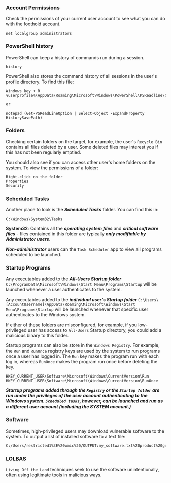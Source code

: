 ### Account Permissions
Check the permissions of your current user account to see what you can do with the foothold account.
```
net localgroup administrators
```

### PowerShell history
PowerShell can keep a history of commands run during a session.
```
history
```

PowerShell also stores the command history of all sessions in the user's profile directory. To find this file:
```
Windows key + R
%userprofile%\AppData\Roaming\Microsoft\Windows\PowerShell\PSReadline\ConsoleHost_history.txt

or

notepad (Get-PSReadLineOption | Select-Object -ExpandProperty HistorySavePath)
```

### Folders
Checking certain folders on the target, for example, the user's `Recycle Bin` contains all files deleted by a user. Some deleted files may interest you if this has not been regularly emptied.

You should also see if you can access other user's home folders on the system. To view the permissions of a folder:
```
Right-click on the folder
Properties
Security
```

### Scheduled Tasks
Another place to look is the ***Scheduled Tasks*** folder. You can find this in:
```
C:\Windows\System32\Tasks
```

**System32**: Contains all the ***operating system files*** and ***critical software files*** - files contained in this folder are typically ***only modifiable by Administrator users***.

***Non-administrator*** users can the `Task Scheduler` app to view all programs scheduled to be launched.

### Startup Programs
Any executables added to the ***All-Users Startup folder*** `C:\ProgramData\Microsoft\Windows\Start Menu\Programs\Startup` will be launched whenever a user authenticates to the system. 

Any executables added to the ***individual user's Startup folder*** `C:\Users\[AccountUsername]\AppData\Roaming\Microsoft\Windows\Start Menu\Programs\Startup` will be launched whenever that specific user authenticates to the Windows system.

If either of these folders are misconfigured, for example, if you low-privileged user has access to `All-Users` Startup directory, you could add a malicious binary to this folder.

Startup programs can also be store in the `Windows Registry`. For example, the `Run` and `RunOnce` registry keys are used by the system to run programs once a user has logged in. The `Run` key makes the program run with each log in, whereas `RunOnce` makes the program run once before deleting the key. 
```
HKEY_CURRENT_USER\Software\Microsoft\Windows\CurrentVersion\Run
HKEY_CURRENT_USER\Software\Microsoft\Windows\CurrentVersion\RunOnce
```

***Startup programs added through the `Registry` or the `Startup folder` are run under the privileges of the user account authenticating to the Windows system. `Scheduled tasks`, however, can be launched and run as a different user account (including the SYSTEM account.)***

### Software
Sometimes, high-privileged users may download vulnerable software to the system. To output a list of installed software to a text file:
```
C:/Users/restricted1%3E%20wmic%20/OUTPUT:my_software.txt%20product%20get%20name
```

### LOLBAS
`Living Off the Land` techniques seek to use the software unintentionally, often using legitimate tools in malicious ways.

